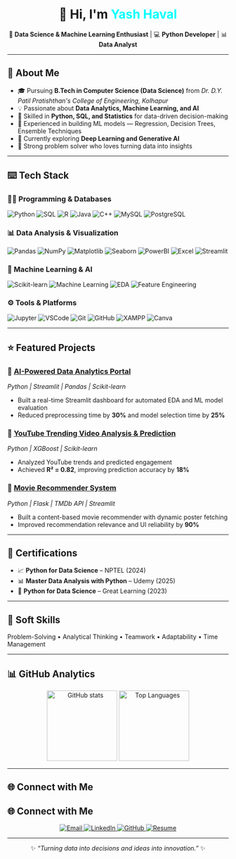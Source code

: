 <!-- 🌙 Dark Mode Aesthetic GitHub Profile - Yash Haval -->

<h1 align="center">👋 Hi, I'm <span style="color:#00FFFF;">Yash Haval</span></h1>

<p align="center">
🎯 <b>Data Science & Machine Learning Enthusiast</b> | 💻 <b>Python Developer</b> | 📊 <b>Data Analyst</b>   
</p>

---

## 🚀 About Me  
- 🎓 Pursuing **B.Tech in Computer Science (Data Science)** from *Dr. D.Y. Patil Pratishthan's College of Engineering, Kolhapur*  
- 💡 Passionate about **Data Analytics, Machine Learning, and AI**  
- 💼 Skilled in **Python, SQL, and Statistics** for data-driven decision-making  
- 🤖 Experienced in building ML models — Regression, Decision Trees, Ensemble Techniques  
- 🌱 Currently exploring **Deep Learning and Generative AI**  
- 🧠 Strong problem solver who loves turning data into insights  

---

## ⌨️ Tech Stack  

### 👨‍💻 Programming & Databases  
![Python](https://img.shields.io/badge/Python-3776AB?style=for-the-badge&logo=python&logoColor=white)
![SQL](https://img.shields.io/badge/SQL-003B57?style=for-the-badge&logo=postgresql&logoColor=white)
![R](https://img.shields.io/badge/R-276DC3?style=for-the-badge&logo=r&logoColor=white)
![Java](https://img.shields.io/badge/Java-007396?style=for-the-badge&logo=java&logoColor=white)
![C++](https://img.shields.io/badge/C++-00599C?style=for-the-badge&logo=cplusplus&logoColor=white)
![MySQL](https://img.shields.io/badge/MySQL-4479A1?style=for-the-badge&logo=mysql&logoColor=white)
![PostgreSQL](https://img.shields.io/badge/PostgreSQL-336791?style=for-the-badge&logo=postgresql&logoColor=white)

### 📊 Data Analysis & Visualization  
![Pandas](https://img.shields.io/badge/Pandas-150458?style=for-the-badge&logo=pandas&logoColor=white)
![NumPy](https://img.shields.io/badge/NumPy-013243?style=for-the-badge&logo=numpy&logoColor=white)
![Matplotlib](https://img.shields.io/badge/Matplotlib-003B57?style=for-the-badge&logo=plotly&logoColor=white)
![Seaborn](https://img.shields.io/badge/Seaborn-5A9?style=for-the-badge)
![PowerBI](https://img.shields.io/badge/PowerBI-F2C811?style=for-the-badge&logo=power-bi&logoColor=black)
![Excel](https://img.shields.io/badge/Excel-217346?style=for-the-badge&logo=microsoft-excel&logoColor=white)
![Streamlit](https://img.shields.io/badge/Streamlit-FF4B4B?style=for-the-badge&logo=streamlit&logoColor=white)

### 🤖 Machine Learning & AI  
![Scikit-learn](https://img.shields.io/badge/Scikit--learn-F7931E?style=for-the-badge&logo=scikitlearn&logoColor=white)
![Machine Learning](https://img.shields.io/badge/Machine%20Learning-4285F4?style=for-the-badge&logo=google-cloud&logoColor=white)
![EDA](https://img.shields.io/badge/EDA-00C853?style=for-the-badge)
![Feature Engineering](https://img.shields.io/badge/Feature%20Engineering-9C27B0?style=for-the-badge)

### ⚙️ Tools & Platforms  
![Jupyter](https://img.shields.io/badge/Jupyter-F37626?style=for-the-badge&logo=jupyter&logoColor=white)
![VSCode](https://img.shields.io/badge/VS%20Code-0078D4?style=for-the-badge&logo=visual-studio-code&logoColor=white)
![Git](https://img.shields.io/badge/Git-F05033?style=for-the-badge&logo=git&logoColor=white)
![GitHub](https://img.shields.io/badge/GitHub-181717?style=for-the-badge&logo=github&logoColor=white)
![XAMPP](https://img.shields.io/badge/XAMPP-FB7A24?style=for-the-badge&logo=xampp&logoColor=white)
![Canva](https://img.shields.io/badge/Canva-00C4CC?style=for-the-badge&logo=canva&logoColor=white)

---

## ⭐ Featured Projects  

### 🔹 [AI-Powered Data Analytics Portal](#)
*Python | Streamlit | Pandas | Scikit-learn*  
- Built a real-time Streamlit dashboard for automated EDA and ML model evaluation  
- Reduced preprocessing time by **30%** and model selection time by **25%**

### 🔹 [YouTube Trending Video Analysis & Prediction](#)
*Python | XGBoost | Scikit-learn*  
- Analyzed YouTube trends and predicted engagement  
- Achieved **R² = 0.82**, improving prediction accuracy by **18%**

### 🔹 [Movie Recommender System](#)
*Python | Flask | TMDb API | Streamlit*  
- Built a content-based movie recommender with dynamic poster fetching  
- Improved recommendation relevance and UI reliability by **90%**

---

## 🏅 Certifications  

- 📈 **Python for Data Science** – NPTEL (2024)  
- 📊 **Master Data Analysis with Python** – Udemy (2025)  
- 🧠 **Python for Data Science** – Great Learning (2023)  

---

## 💬 Soft Skills  
Problem-Solving • Analytical Thinking • Teamwork • Adaptability • Time Management  

---

## 📊 GitHub Analytics  

<p align="center">
  <img src="https://github-readme-stats.vercel.app/api?username=YashHaval&show_icons=true&theme=radical" alt="GitHub stats" height="160"/>
  <img src="https://github-readme-stats.vercel.app/api/top-langs/?username=YashHaval&layout=compact&theme=tokyonight" alt="Top Languages" height="160"/>
</p>

---

## 🌐 Connect with Me  

## 🌐 Connect with Me  

<p align="center">
  <a href="mailto:yashhaval23@gmail.com" target="_blank" rel="noopener noreferrer">
    <img src="https://img.shields.io/badge/-Email-D14836?style=flat-square&logo=gmail&logoColor=white" alt="Email" />
  </a>
  <a href="https://www.linkedin.com/in/yash-haval-8ab742274/" target="_blank" rel="noopener noreferrer">
    <img src="https://img.shields.io/badge/-LinkedIn-0A66C2?style=flat-square&logo=linkedin&logoColor=white" alt="LinkedIn" />
  </a>
  <a href="https://github.com/YashHaval" target="_blank" rel="noopener noreferrer">
    <img src="https://img.shields.io/badge/-GitHub-181717?style=flat-square&logo=github&logoColor=white" alt="GitHub" />
  </a>
  <a href="https://github.com/YashHaval/Yash_Haval_resume.pdf" target="_blank" rel="noopener noreferrer">
    <img src="https://img.shields.io/badge/-Resume-0052CC?style=flat-square&logo=adobeacrobatreader&logoColor=white" alt="Resume" />
  </a>
</p>






---

<p align="center">
✨ <i>“Turning data into decisions and ideas into innovation.”</i> ✨
</p>
